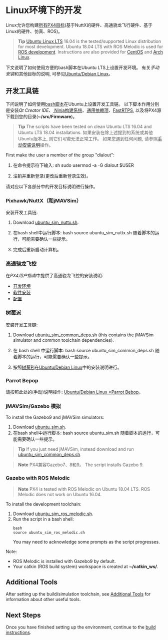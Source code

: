 # Linux环境下的开发

Linux允许您构建[所有PX4目标](../setup/dev_env.md#supported-targets)(基于NuttX的硬件、高通骁龙飞行硬件、基于Linux的硬件、仿真、ROS)。

> **Tip** [Ubuntu Linux LTS](https://wiki.ubuntu.com/LTS) 16.04 is the tested/supported Linux distribution for most development. Ubuntu 18.04 LTS with ROS Melodic is used for [ROS development](#ros). Instructions are also provided for [CentOS](../setup/dev_env_linux_centos.md) and [Arch Linux](../setup/dev_env_linux_arch.md).

下文说明了如何使用方便的bash脚本在Ubuntu LTS上设置开发环境。 有关*手动安装*和其他目标的说明, 可参见[Ubuntu/Debian Linux](../setup/dev_env_linux_ubuntu.md)。

## 开发工具链

下问说明了如何使用[bash脚本](../setup/dev_env_linux_ubuntu.md#convenience-bash-scripts)在Ubuntu上设置开发工具链。 以下脚本作用分别是安装*Qt Creator IDE*、[ Ninja构建系统](https://ninja-build.org/)、[通用依赖项](../setup/dev_env_linux_ubuntu.md#common-dependencies)、[FastRTPS](../setup/dev_env_linux_ubuntu.md#fastrtps-installation), 以及将PX4源下载到您的目录(**~/src/Firmware**)。

> **Tip** The scripts have been tested on clean Ubuntu LTS 16.04 and Ubuntu LTS 18.04 installations. 如果安装在除上述提到的系统或其他Ubuntu版本上, 则它们*可能*无法正常工作。 如果您遇到任何问题, 请参照[手动安装说明](../setup/dev_env_linux_ubuntu.md)操作。

First make the user a member of the group "dialout":

1. 在命令提示符下输入: 
        sh
        sudo usermod -a -G dialout $USER

2. 注销并重新登录(更改后重新登录生效)。

请对应以下各部分中的开发目标说明进行操作。

### Pixhawk/NuttX（和jMAVSim）

安装开发工具链:

1. Download <a href="https://raw.githubusercontent.com/PX4/Devguide/{{ book.px4_version }}/build_scripts/ubuntu_sim_nuttx.sh" target="_blank" download>ubuntu_sim_nuttx.sh</a>.
2. 在bash shell中运行脚本: 
        bash
        source ubuntu_sim_nuttx.sh 随着脚本的运行，可能需要确认一些提示。

3. 完成后重新启动计算机。

### 高通骁龙飞控

在*PX4用户指南*中提供了高通骁龙飞控的安装说明:

* [开发环境](https://docs.px4.io/en/flight_controller/snapdragon_flight_dev_environment_installation.html)
* [软件安装](https://docs.px4.io/en/flight_controller/snapdragon_flight_software_installation.html)
* [配置](https://docs.px4.io/en/flight_controller/snapdragon_flight_configuration.html)

### 树莓派

安装开发工具链:

1. Download <a href="https://raw.githubusercontent.com/PX4/Devguide/{{ book.px4_version }}/build_scripts/ubuntu_sim_common_deps.sh" target="_blank" download>ubuntu_sim_common_deps.sh</a> (this contains the jMAVSim simulator and common toolchain dependencies).
2. 在 bash shell 中运行脚本: 
        bash
        source ubuntu_sim_common_deps.sh 随着脚本的运行，可能需要确认一些提示。

3. 按照[树莓Pi](../setup/dev_env_linux_ubuntu.md#raspberry-pi-hardware)在[Ubuntu/Debian Linux](../setup/dev_env_linux_ubuntu.md)中的安装说明进行。

### Parrot Bepop

请按照此处的(手动)说明操作: [ Ubuntu/Debian Linux >Parrot Bebop](../setup/dev_env_linux_ubuntu.md#raspberry-pi-hardware)。

### jMAVSim/Gazebo 模拟

To install the Gazebo9 and jMAVSim simulators:

1. Download <a href="https://raw.githubusercontent.com/PX4/Devguide/{{ book.px4_version }}/build_scripts/ubuntu_sim.sh" target="_blank" download>ubuntu_sim.sh</a>.
2. 在bash shell中运行脚本: 
        bash 
        source ubuntu_sim.sh 随着脚本的运行，可能需要确认一些提示。

> **Tip** If you just need jMAVSim, instead download and run <a href="https://raw.githubusercontent.com/PX4/Devguide/{{ book.px4_version }}/build_scripts/ubuntu_sim_common_deps.sh" target="_blank" download>ubuntu_sim_common_deps.sh</a>.

<span><span></p> 

<blockquote>
  <p>
    <strong>Note</strong> PX4兼容Gazebo7、8和9。 The script installs Gazebo 9.
  </p>
</blockquote>

<h3 id="ros">
  Gazebo with ROS Melodic
</h3>

<blockquote>
  <p>
    <strong>Note</strong> PX4 is tested with ROS Melodic on Ubuntu 18.04 LTS. ROS Melodic does not work on Ubuntu 16.04.
  </p>
</blockquote>

<p>
  To install the development toolchain:
</p>

<ol start="1">
  <li>
    Download <a href="https://raw.githubusercontent.com/PX4/Devguide/{{ book.px4_version }}/build_scripts/ubuntu_sim_ros_melodic.sh" target="_blank" download>ubuntu_sim_ros_melodic.sh</a>.
  </li>
  
  <li>
    Run the script in a bash shell: <pre><code>bash
source ubuntu_sim_ros_melodic.sh</code></pre> You may need to acknowledge some prompts as the script progresses.
  </li>
</ol>

<p>
  Note:
</p>

<ul>
  <li>
    ROS Melodic is installed with Gazebo9 by default.
  </li>
  <li>
    Your catkin (ROS build system) workspace is created at <strong>~/catkin_ws/</strong>.
  </li>
</ul>

<h2>
  Additional Tools
</h2>

<p>
  After setting up the build/simulation toolchain, see <a href="../setup/generic_dev_tools.md">Additional Tools</a> for information about other useful tools.
</p>

<h2>
  Next Steps
</h2>

<p>
  Once you have finished setting up the environment, continue to the <a href="../setup/building_px4.md">build instructions</a>.
</p>